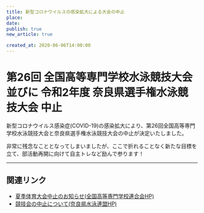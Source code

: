 ```yaml
---
title: 新型コロナウイルスの感染拡大による大会の中止
place: 
date: 
publish: true
new_article: true

created_at: 2020-06-06T14:00:00
---
```


# 第26回 全国高等専門学校水泳競技大会  並びに 令和2年度 奈良県選手権水泳競技大会 中止

新型コロナウイルス感染症(COVID-19)の感染拡大により、第26回全国高等専門学校水泳競技大会と奈良県選手権水泳競技大会の中止が決定いたしました。

非常に残念なこととなってしまいましたが、ここで折れることなく新たな目標を立て、部活動再開に向けて自主トレなど励んで参ります！

---

## 関連リンク

- [夏季体育大会中止のお知らせ(全国高等専門学校連合会HP)](https://www.kosen-all.or.jp/information/2020/05/post-12.html)
- [競技会の中止について(奈良県水泳連盟HP)](http://nara-swim.jp/wp-content/uploads/2020/04/11914d3c5c6b708a6631ffd00953cff5.pdf)

